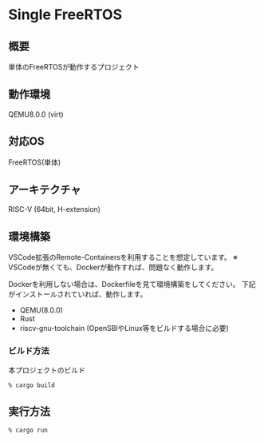 # Single FreeRTOS

## 概要
単体のFreeRTOSが動作するプロジェクト

## 動作環境
QEMU8.0.0 (virt)

## 対応OS
FreeRTOS(単体)

## アーキテクチャ
RISC-V (64bit, H-extension)

## 環境構築
VSCode拡張のRemote-Containersを利用することを想定しています。
※ VSCodeが無くても、Dockerが動作すれば、問題なく動作します。

Dockerを利用しない場合は、Dockerfileを見て環境構築をしてください。
下記がインストールされていれば、動作します。
* QEMU(8.0.0)
* Rust
* riscv-gnu-toolchain (OpenSBIやLinux等をビルドする場合に必要)

### ビルド方法
本プロジェクトのビルド
```
% cargo build
```

## 実行方法
```
% cargo run
```
